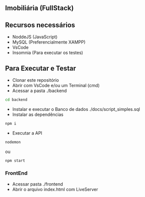 ## Imobiliária (FullStack)
## Recursos necessários
- NoddeJS (JavaScript)
- MySQL (Preferencialmente XAMPP)
- VsCode
- Insomnia (Para executar os testes)
## Para Executar e Testar
- Clonar este repositório
- Abrir com VsCode e/ou um Terminal (cmd)
- Acessar a pasta ./backend
```cmd
cd backend
```
- Instalar e executar o Banco de dados ./docs/script_simples.sql
- Instalar as dependências
```cmd
npm i
```
- Executar a API
```cmd
nodemon
```
ou
```cmd
npm start
```
### FrontEnd
- Acessar pasta ./frontend
- Abrir o arquivo index.html com LiveServer